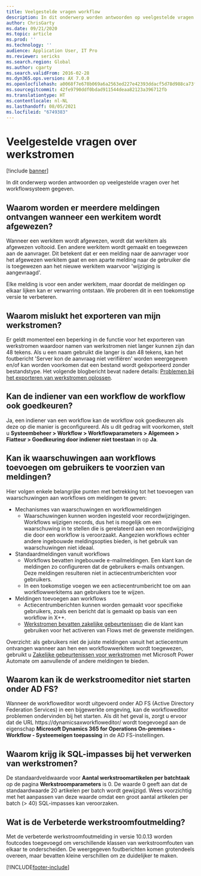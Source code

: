 ```yaml
---
title: Veelgestelde vragen workflow
description: In dit onderwerp worden antwoorden op veelgestelde vragen over het workflowsysteem gegeven.
author: ChrisGarty
ms.date: 09/21/2020
ms.topic: article
ms.prod: ''
ms.technology: ''
audience: Application User, IT Pro
ms.reviewer: sericks
ms.search.region: Global
ms.author: cgarty
ms.search.validFrom: 2016-02-28
ms.dyn365.ops.version: AX 7.0.0
ms.openlocfilehash: a0068f7e678b069a6a2563ed227e42393ddacf5d78d988ca73f576cdcff5e3f6
ms.sourcegitcommit: 42fe9790ddf0bdad911544deaa82123a396712fb
ms.translationtype: HT
ms.contentlocale: nl-NL
ms.lasthandoff: 08/05/2021
ms.locfileid: "6749383"
---
```

# <a name="workflow-faq"></a>Veelgestelde vragen over werkstromen

[!include [banner](../includes/banner.md)]

In dit onderwerp worden antwoorden op veelgestelde vragen over het workflowsysteem gegeven.

## <a name="why-are-multiple-notifications-received-when-a-work-item-is-rejected"></a>Waarom worden er meerdere meldingen ontvangen wanneer een werkitem wordt afgewezen?
Wanneer een werkitem wordt afgewezen, wordt dat werkitem als afgewezen voltooid. Een andere werkitem wordt gemaakt en toegewezen aan de aanvrager. Dit betekent dat er een melding naar de aanvrager voor het afgewezen werkitem gaat en een aparte melding naar de gebruiker die is toegewezen aan het nieuwe werkitem waarvoor 'wijziging is aangevraagd'. 

Elke melding is voor een ander werkitem, maar doordat de meldingen op elkaar lijken kan er verwarring ontstaan. We proberen dit in een toekomstige versie te verbeteren.

## <a name="why-are-my-workflow-exports-failing"></a>Waarom mislukt het exporteren van mijn werkstromen?
Er geldt momenteel een beperking in de functie voor het exporteren van werkstromen waardoor namen van werkstromen niet langer kunnen zijn dan 48 tekens. Als u een naam gebruikt die langer is dan 48 tekens, kan het foutbericht 'Server kon de aanvraag niet verifiëren' worden weergegeven en/of kan worden voorkomen dat een bestand wordt geëxporteerd zonder bestandstype. Het volgende blogbericht bevat nadere details: [Problemen bij het exporteren van werkstromen oplossen](https://community.dynamics.com/ax/b/elandaxdynamicsaxupgradesanddevelopment/archive/2019/04/10/workflow-export-troubleshooting).

## <a name="can-the-submitter-of-a-workflow-also-approve-the-workflow"></a>Kan de indiener van een workflow de workflow ook goedkeuren?
Ja, een indiener van een workflow kan de workflow ook goedkeuren als deze op die manier is geconfigureerd. Als u dit gedrag wilt voorkomen, stelt u **Systeembeheer > Workflow > Workflowparameters > Algemeen > Fiatteur > Goedkeuring door indiener niet toestaan** in op **Ja**.

## <a name="can-i-add-alerts-to-workflows-to-provide-notifications-to-users"></a>Kan ik waarschuwingen aan workflows toevoegen om gebruikers te voorzien van meldingen?
Hier volgen enkele belangrijke punten met betrekking tot het toevoegen van waarschuwingen aan workflows om meldingen te geven:
- Mechanismes van waarschuwingen en workflowmeldingen
    - Waarschuwingen kunnen worden ingesteld voor recordwijzigingen. Workflows wijzigen records, dus het is mogelijk om een waarschuwing in te stellen die is gerelateerd aan een recordwijziging die door een workflow is veroorzaakt. Aangezien workflows echter andere ingebouwde meldingsopties bieden, is het gebruik van waarschuwingen niet ideaal.
- Standaardmeldingen vanuit workflows 
    - Workflows bevatten ingebouwde e-mailmeldingen. Een klant kan de meldingen zo configureren dat de gebruikers e-mails ontvangen. Deze meldingen resulteren niet in actiecentrumberichten voor gebruikers.
    - In een toekomstige voegen we een actiecentrumbericht toe om aan workflowwerkitems aan gebruikers toe te wijzen. 
- Meldingen toevoegen aan workflows
    - Actiecentrumberichten kunnen worden gemaakt voor specifieke gebruikers, zoals een bericht dat is gemaakt op basis van een workflow in X++.
    - [Werkstromen bevatten zakelijke gebeurtenissen](../../dev-itpro/business-events/business-events-workflow.md) die de klant kan gebruiken voor het activeren van Flows met de gewenste meldingen.   

Overzicht: als gebruikers niet de juiste meldingen vanuit het actiecentrum ontvangen wanneer aan hen een workflowwerkitem wordt toegewezen, gebruikt u [Zakelijke gebeurtenissen voor werkstromen](../../dev-itpro/business-events/business-events-workflow.md) met Microsoft Power Automate om aanvullende of andere meldingen te bieden.

## <a name="why-is-workflow-editor-not-able-to-start-under-ad-fs"></a>Waarom kan ik de werkstroomeditor niet starten onder AD FS?
Wanneer de workfloweditor wordt uitgevoerd onder AD FS (Active Directory Federation Services) in een bijgewerkte omgeving, kan de workfloweditor problemen ondervinden bij het starten. Als dit het geval is, zorgt u ervoor dat de URL https://dynamicsaxworkfloweditor/ wordt toegevoegd aan de eigenschap **Microsoft Dynamics 365 for Operations On-premises - Workflow - Systeemeigen toepassing** in de AD FS-instellingen.

## <a name="why-am-i-getting-sql-deadlocks-on-workflow-processing"></a>Waarom krijg ik SQL-impasses bij het verwerken van werkstromen? 
De standaardveldwaarde voor **Aantal werkstroomartikelen per batchtaak** op de pagina **Werkstroomparameters** is 0. De waarde 0 geeft aan dat de standaardwaarde 20 artikelen per batch wordt gewijzigd. Wees voorzichtig met het aanpassen van deze waarde omdat een groot aantal artikelen per batch (> 40) SQL-impasses kan veroorzaken.

## <a name="what-is-the-workflow-enhanced-error-feature"></a>Wat is de Verbeterde werkstroomfoutmelding?
Met de verbeterde werkstroomfoutmelding in versie 10.0.13 worden foutcodes toegevoegd om verschillende klassen van werkstroomfouten van elkaar te onderscheiden. De weergegeven foutberichten komen grotendeels overeen, maar bevatten kleine verschillen om ze duidelijker te maken.


[!INCLUDE[footer-include](../../../includes/footer-banner.md)]

